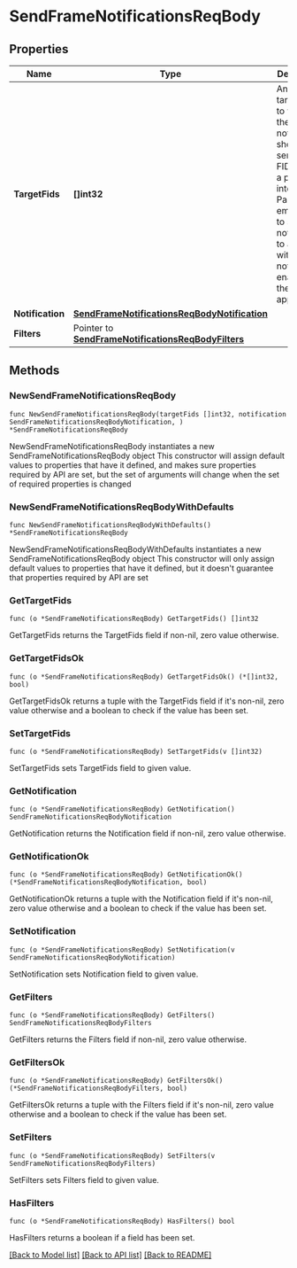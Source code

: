 # SendFrameNotificationsReqBody

## Properties

Name | Type | Description | Notes
------------ | ------------- | ------------- | -------------
**TargetFids** | **[]int32** | An array of target FIDs to whom the notifications should be sent. Each FID must be a positive integer. Pass an empty array to send notifications to all FIDs with notifications enabled for the mini app. | 
**Notification** | [**SendFrameNotificationsReqBodyNotification**](SendFrameNotificationsReqBodyNotification.md) |  | 
**Filters** | Pointer to [**SendFrameNotificationsReqBodyFilters**](SendFrameNotificationsReqBodyFilters.md) |  | [optional] 

## Methods

### NewSendFrameNotificationsReqBody

`func NewSendFrameNotificationsReqBody(targetFids []int32, notification SendFrameNotificationsReqBodyNotification, ) *SendFrameNotificationsReqBody`

NewSendFrameNotificationsReqBody instantiates a new SendFrameNotificationsReqBody object
This constructor will assign default values to properties that have it defined,
and makes sure properties required by API are set, but the set of arguments
will change when the set of required properties is changed

### NewSendFrameNotificationsReqBodyWithDefaults

`func NewSendFrameNotificationsReqBodyWithDefaults() *SendFrameNotificationsReqBody`

NewSendFrameNotificationsReqBodyWithDefaults instantiates a new SendFrameNotificationsReqBody object
This constructor will only assign default values to properties that have it defined,
but it doesn't guarantee that properties required by API are set

### GetTargetFids

`func (o *SendFrameNotificationsReqBody) GetTargetFids() []int32`

GetTargetFids returns the TargetFids field if non-nil, zero value otherwise.

### GetTargetFidsOk

`func (o *SendFrameNotificationsReqBody) GetTargetFidsOk() (*[]int32, bool)`

GetTargetFidsOk returns a tuple with the TargetFids field if it's non-nil, zero value otherwise
and a boolean to check if the value has been set.

### SetTargetFids

`func (o *SendFrameNotificationsReqBody) SetTargetFids(v []int32)`

SetTargetFids sets TargetFids field to given value.


### GetNotification

`func (o *SendFrameNotificationsReqBody) GetNotification() SendFrameNotificationsReqBodyNotification`

GetNotification returns the Notification field if non-nil, zero value otherwise.

### GetNotificationOk

`func (o *SendFrameNotificationsReqBody) GetNotificationOk() (*SendFrameNotificationsReqBodyNotification, bool)`

GetNotificationOk returns a tuple with the Notification field if it's non-nil, zero value otherwise
and a boolean to check if the value has been set.

### SetNotification

`func (o *SendFrameNotificationsReqBody) SetNotification(v SendFrameNotificationsReqBodyNotification)`

SetNotification sets Notification field to given value.


### GetFilters

`func (o *SendFrameNotificationsReqBody) GetFilters() SendFrameNotificationsReqBodyFilters`

GetFilters returns the Filters field if non-nil, zero value otherwise.

### GetFiltersOk

`func (o *SendFrameNotificationsReqBody) GetFiltersOk() (*SendFrameNotificationsReqBodyFilters, bool)`

GetFiltersOk returns a tuple with the Filters field if it's non-nil, zero value otherwise
and a boolean to check if the value has been set.

### SetFilters

`func (o *SendFrameNotificationsReqBody) SetFilters(v SendFrameNotificationsReqBodyFilters)`

SetFilters sets Filters field to given value.

### HasFilters

`func (o *SendFrameNotificationsReqBody) HasFilters() bool`

HasFilters returns a boolean if a field has been set.


[[Back to Model list]](../README.md#documentation-for-models) [[Back to API list]](../README.md#documentation-for-api-endpoints) [[Back to README]](../README.md)



